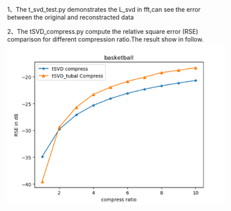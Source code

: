 1、The t_svd_test.py demonstrates the L_svd in fft,can see the error between the original and reconstracted data

2、The tSVD_compress.py compute the relative square error (RSE) comparison for different compression ratio.The result show in follow.
![](https://github.com/hust512/tensorly/blob/master/tensorly/L_svd/test/Compress.png?raw=true)
